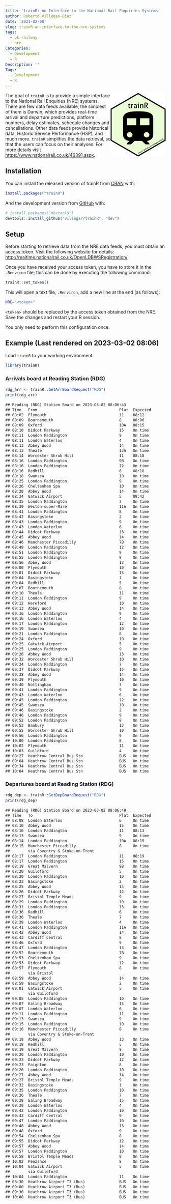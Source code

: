 ```yaml
---
title: 'trainR: An Interface to the National Rail Enquiries Systems'
author: Roberto Villegas-Diaz
date: '2021-02-08'
slug: trainR-an-interface-to-the-nre-systems
tags:
  - uk-railway
  - nre
Categories:
  - Development
  - R
Description: ''
Tags:
  - Development
  - R
---
```


<img src="https://raw.githubusercontent.com/villegar/trainR/main/inst/images/logo.png" alt="logo" align="right" height=200px/>

The goal of `trainR` is to provide a simple interface to the 
National Rail Enquiries (NRE) systems. There are few data feeds 
available, the simplest of them is Darwin, which provides real-time 
arrival and departure predictions, platform numbers, delay estimates, 
schedule changes and cancellations. Other data feeds provide historical 
data, Historic Service Performance (HSP), and much more. `trainR` 
simplifies the data retrieval, so that the users can focus on their 
analyses. For more details visit 
https://www.nationalrail.co.uk/46391.aspx.

## Installation

You can install the released version of trainR from [CRAN](https://CRAN.R-project.org) with:

``` r
install.packages("trainR")
```

And the development version from [GitHub](https://github.com/) with:

``` r
# install.packages("devtools")
devtools::install_github("villegar/trainR", "dev")
```

## Setup
Before starting to retrieve data from the NRE data feeds, you must obtain an access token. 
Visit the following website for details: http://realtime.nationalrail.co.uk/OpenLDBWSRegistration/

Once you have received your access token, you have to store it in the `.Renviron` file; this can be 
done by executing the following command:


```r
trainR::set_token()
```

This will open a text file, `.Renviron`, add a new line at the end (as follows):

```bash
NRE="<token>"
```

`<token>` should be replaced by the access token obtained from the NRE. Save the changes and restart 
your R session.

You only need to perform this configuration once.

## Example (Last rendered on 2023-03-02 08:06)

Load `trainR` to your working environment:

```r
library(trainR)
```

### Arrivals board at Reading Station (RDG)


```r
rdg_arr <- trainR::GetArrBoardRequest("RDG")
print(rdg_arr)
```

```
## Reading (RDG) Station Board on 2023-03-02 08:06:43
## Time   From                                    Plat  Expected
## 08:02  Plymouth                                11    08:12
## 08:09  Bournemouth                             8     08:06
## 08:09  Oxford                                  10A   08:15
## 08:10  Didcot Parkway                          15    On time
## 08:11  London Paddington                       9     On time
## 08:11  London Waterloo                         4     On time
## 08:13  Abbey Wood                              14    On time
## 08:13  Theale                                  13A   On time
## 08:14  Worcester Shrub Hill                    11    08:18
## 08:16  London Paddington                       9B    On time
## 08:16  London Paddington                       12    On time
## 08:16  Redhill                                 6     08:18
## 08:18  Swansea                                 10    On time
## 08:25  London Paddington                       9     On time
## 08:26  Cheltenham Spa                          10    On time
## 08:28  Abbey Wood                              14    On time
## 08:34  Gatwick Airport                         5     08:42
## 08:35  London Paddington                       7     On time
## 08:39  Weston-super-Mare                       11A   On time
## 08:41  London Paddington                       8     On time
## 08:42  Basingstoke                             2     On time
## 08:43  London Paddington                       9     On time
## 08:43  London Waterloo                         6     On time
## 08:44  Didcot Parkway                          13    On time
## 08:45  Abbey Wood                              14    On time
## 08:46  Manchester Piccadilly                   7B    On time
## 08:49  London Paddington                       12    On time
## 08:51  London Paddington                       9     On time
## 08:55  London Paddington                       8     On time
## 08:56  Abbey Wood                              13    On time
## 09:00  Plymouth                                10    On time
## 09:01  Didcot Parkway                          15    On time
## 09:04  Basingstoke                             1     On time
## 09:04  Redhill                                 5     On time
## 09:07  Bournemouth                             8     On time
## 09:10  Theale                                  11    On time
## 09:11  London Paddington                       9     On time
## 09:12  Hereford                                10    On time
## 09:13  Abbey Wood                              14    On time
## 09:16  London Paddington                       9     On time
## 09:16  London Waterloo                         4     On time
## 09:17  London Paddington                       12    On time
## 09:19  Swansea                                 10    On time
## 09:21  London Paddington                       8     On time
## 09:24  Oxford                                  10    On time
## 09:25  Gatwick Airport                         5     On time
## 09:25  London Paddington                       9     On time
## 09:26  Abbey Wood                              13    On time
## 09:32  Worcester Shrub Hill                    10    On time
## 09:34  London Paddington                       7     On time
## 09:37  Didcot Parkway                          15    On time
## 09:38  Abbey Wood                              14    On time
## 09:39  Plymouth                                10    On time
## 09:40  Nottingham                              7     On time
## 09:41  London Paddington                       9     On time
## 09:43  London Waterloo                         6     On time
## 09:45  London Paddington                       12    On time
## 09:45  Swansea                                 10    On time
## 09:46  Basingstoke                             2     On time
## 09:46  London Paddington                       9     On time
## 09:52  London Paddington                       8     On time
## 09:53  Banbury                                 13    On time
## 09:55  Worcester Shrub Hill                    10    On time
## 09:56  London Paddington                       9     On time
## 10:00  London Paddington                       8     On time
## 10:02  Plymouth                                11    On time
## 10:03  Guildford                               4     On time
## 08:27  Heathrow Central Bus Stn                BUS   On time
## 09:04  Heathrow Central Bus Stn                BUS   On time
## 09:34  Heathrow Central Bus Stn                BUS   On time
## 10:04  Heathrow Central Bus Stn                BUS   On time
```

### Departures board at Reading Station (RDG)


```r
rdg_dep <- trainR::GetDepBoardRequest("RDG")
print(rdg_dep)
```

```
## Reading (RDG) Station Board on 2023-03-02 08:06:49
## Time   To                                      Plat  Expected
## 08:08  London Waterloo                         6     On time
## 08:10  Abbey Wood                              15    On time
## 08:10  London Paddington                       11    08:13
## 08:13  Swansea                                 9     On time
## 08:14  London Paddington                       10A   08:15
## 08:15  Manchester Piccadilly                   8     On time
##        via Coventry & Stoke-on-Trent           
## 08:17  London Paddington                       11    08:19
## 08:17  London Paddington                       15    On time
## 08:19  Great Malvern                           9B    On time
## 08:20  Guildford                               5     On time
## 08:20  London Paddington                       10    On time
## 08:23  Basingstoke                             2     On time
## 08:25  Abbey Wood                              14    On time
## 08:26  Didcot Parkway                          12    On time
## 08:27  Bristol Temple Meads                    9     On time
## 08:29  London Paddington                       10    On time
## 08:31  London Paddington                       13    On time
## 08:36  Redhill                                 6     On time
## 08:36  Theale                                  7     On time
## 08:39  London Waterloo                         4     On time
## 08:41  London Paddington                       11A   On time
## 08:42  Abbey Wood                              14    On time
## 08:43  Cardiff Central                         8     On time
## 08:46  Oxford                                  9     On time
## 08:47  London Paddington                       13    On time
## 08:52  Bournemouth                             7B    On time
## 08:53  Cheltenham Spa                          9     On time
## 08:53  Didcot Parkway                          12    On time
## 08:57  Plymouth                                8     On time
##        via Bristol                             
## 08:59  Abbey Wood                              14    On time
## 08:59  Basingstoke                             2     On time
## 09:01  Gatwick Airport                         5     On time
##        via Guildford                           
## 09:05  London Paddington                       10    On time
## 09:07  Ealing Broadway                         15    On time
## 09:07  London Waterloo                         6     On time
## 09:11  London Paddington                       11    On time
## 09:13  Swansea                                 9     On time
## 09:15  London Paddington                       10    On time
## 09:16  Manchester Piccadilly                   8     On time
##        via Coventry & Stoke-on-Trent           
## 09:18  Abbey Wood                              13    On time
## 09:18  Redhill                                 5     On time
## 09:19  Great Malvern                           9     On time
## 09:20  London Paddington                       10    On time
## 09:23  Didcot Parkway                          12    On time
## 09:23  Paignton                                8     On time
## 09:26  London Paddington                       10    On time
## 09:27  Abbey Wood                              14    On time
## 09:27  Bristol Temple Meads                    9     On time
## 09:32  Basingstoke                             1     On time
## 09:35  London Paddington                       10    On time
## 09:36  Theale                                  7     On time
## 09:38  Ealing Broadway                         15    On time
## 09:39  London Waterloo                         4     On time
## 09:42  London Paddington                       10    On time
## 09:43  Cardiff Central                         9     On time
## 09:47  London Paddington                       10    On time
## 09:48  Abbey Wood                              13    On time
## 09:48  Oxford                                  9     On time
## 09:54  Cheltenham Spa                          8     On time
## 09:55  Didcot Parkway                          12    On time
## 09:57  Abbey Wood                              14    On time
## 09:57  London Paddington                       10    On time
## 09:58  Bristol Temple Meads                    9     On time
## 10:02  Penzance                                8     On time
## 10:04  Gatwick Airport                         5     On time
##        via Guildford                           
## 10:04  London Paddington                       11    On time
## 08:30  Heathrow Airport T3 (Bus)               BUS   On time
## 09:00  Heathrow Airport T3 (Bus)               BUS   On time
## 09:30  Heathrow Airport T3 (Bus)               BUS   On time
## 10:00  Heathrow Airport T3 (Bus)               BUS   On time
```
